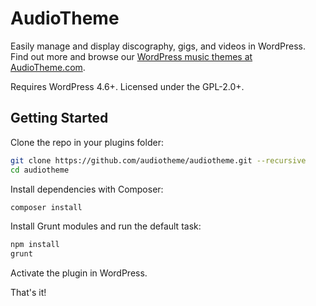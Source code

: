 # AudioTheme

Easily manage and display discography, gigs, and videos in WordPress. Find out more and browse our [WordPress music themes at AudioTheme.com](https://audiotheme.com/).

Requires WordPress 4.6+. Licensed under the GPL-2.0+.

## Getting Started

Clone the repo in your plugins folder:

```sh
git clone https://github.com/audiotheme/audiotheme.git --recursive
cd audiotheme
```

Install dependencies with Composer:

```sh
composer install
```

Install Grunt modules and run the default task:

```sh
npm install
grunt
```

Activate the plugin in WordPress.

That's it!

